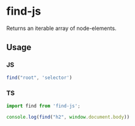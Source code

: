 # find-js

Returns an iterable array of node-elements.

## Usage

### JS
```js
find("root", 'selector')
```


### TS
``` ts
import find from 'find-js';

console.log(find("h2", window.document.body))
```



